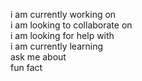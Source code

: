 i am currently working on<br> 
i am looking to collaborate on <br>
i am looking for help with <br>
i am currently learning <br>
ask me about <br>
fun fact 

